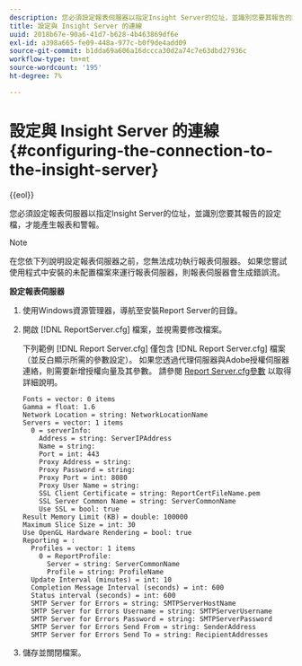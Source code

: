 ```yaml
---
description: 您必須設定報表伺服器以指定Insight Server的位址，並識別您要其報告的設定檔，才能產生報表和警報。
title: 設定與 Insight Server 的連線
uuid: 2018b67e-90a6-41d7-b628-4b463869df6e
exl-id: a398a665-fe09-448a-977c-b0f9de4add09
source-git-commit: b1dda69a606a16dccca30d2a74c7e63dbd27936c
workflow-type: tm+mt
source-wordcount: '195'
ht-degree: 7%

---
```


# 設定與 Insight Server 的連線{#configuring-the-connection-to-the-insight-server}

{{eol}}

您必須設定報表伺服器以指定Insight Server的位址，並識別您要其報告的設定檔，才能產生報表和警報。

>[!NOTE]
>
>在您依下列說明設定報表伺服器之前，您無法成功執行報表伺服器。 如果您嘗試使用程式中安裝的未配置檔案來運行報表伺服器，則報表伺服器會生成錯誤流。

**設定報表伺服器**

1. 使用Windows資源管理器，導航至安裝Report Server的目錄。
1. 開啟 [!DNL ReportServer.cfg] 檔案，並視需要修改檔案。

   下列範例 [!DNL Report Server.cfg] 僅包含 [!DNL Report Server.cfg] 檔案（並反白顯示所需的參數設定）。 如果您透過代理伺服器與Adobe授權伺服器連絡，則需要新增授權向量及其參數。 請參閱 [Report Server.cfg參數](../../../home/c-rpt-oview/c-rpt-param-ref/c-rpt-svr-param.md#concept-53359b328fd140d593c3f2fc0031be06) 以取得詳細說明。

   ```
   Fonts = vector: 0 items
   Gamma = float: 1.6
   Network Location = string: NetworkLocationName
   Servers = vector: 1 items
     0 = serverInfo:
       Address = string: ServerIPAddress
       Name = string: 
       Port = int: 443
       Proxy Address = string:
       Proxy Password = string:
       Proxy Port = int: 8080
       Proxy User Name = string:
       SSL Client Certificate = string: ReportCertFileName.pem
       SSL Server Common Name = string: ServerCommonName
       Use SSL = bool: true
   Result Memory Limit (KB) = double: 100000
   Maximum Slice Size = int: 30
   Use OpenGL Hardware Rendering = bool: true
   Reporting = :
     Profiles = vector: 1 items
       0 = ReportProfile:
         Server = string: ServerCommonName
         Profile = string: ProfileName
     Update Interval (minutes) = int: 10
     Completion Message Interval (seconds) = int: 600
     Status interval (seconds) = int: 600
     SMTP Server for Errors = string: SMTPServerHostName
     SMTP Server for Errors Username = string: SMTPServerUsername
     SMTP Server for Errors Password = string: SMTPServerPassword
     SMTP Server for Errors Send From = string: SenderAddress
     SMTP Server for Errors Send To = string: RecipientAddresses
   ```

1. 儲存並關閉檔案。
